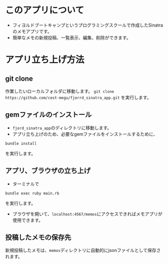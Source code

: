 # このアプリについて
  - フィヨルドブートキャンプというプログラミングスクールで作成したSinatraのメモアプリです。
  - 簡単なメモの新規投稿、一覧表示、編集、削除ができます。
# アプリ立ち上げ方法
## git clone
作業したいローカルフォルダに移動します。
`git clone https://github.com/cest-megu/fjorrd_sinatra_app.git`
を実行します。

## gemファイルのインストール
- `fjord_sinatra_app`のディレクトリに移動します。
- アプリ立ち上げのため、必要なgemファイルをインストールするために、
```
bundle install
```
を実行します。

## アプリ、ブラウザの立ち上げ
- ターミナルで

```
bundle exec ruby main.rb
```
を実行します。

- ブラウザを開いて、`localhost:4567/memos`にアクセスできればメモアプリが使用できます。

## 投稿したメモの保存先
  新規投稿したメモは、`memos`ディレクトリに自動的にjsonファイルとして保存されます。
